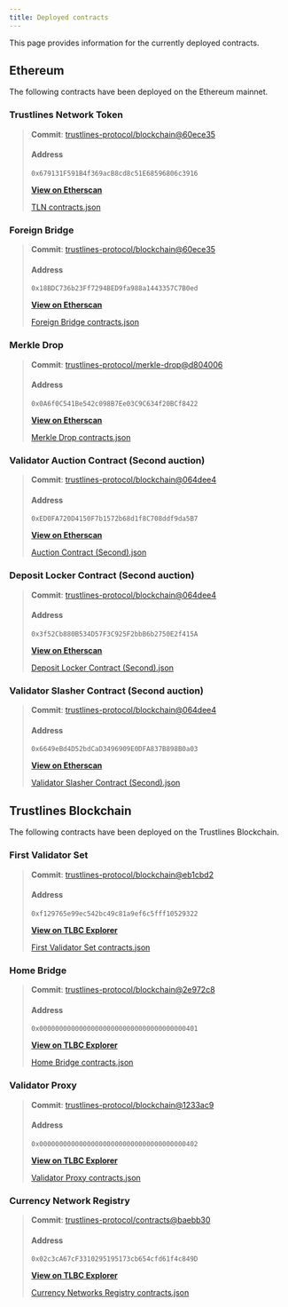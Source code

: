 ```yaml
---
title: Deployed contracts
---
```


This page provides information for the currently deployed contracts.

## Ethereum

The following contracts have been deployed on the Ethereum mainnet.

### Trustlines Network Token

> **Commit**: [trustlines-protocol/blockchain@60ece35](https://github.com/trustlines-protocol/blockchain/commit/60ece35a232b326f45e29cc8065d9942046852f5)
>
> #### Address
>
> `0x679131F591B4f369acB8cd8c51E68596806c3916`
>
> **[View on Etherscan](https://etherscan.io/address/0x679131F591B4f369acB8cd8c51E68596806c3916)**
>
> [TLN contracts.json](json/tln_contracts_json)

### Foreign Bridge

> **Commit**: [trustlines-protocol/blockchain@60ece35](https://github.com/trustlines-protocol/blockchain/commit/60ece35a232b326f45e29cc8065d9942046852f5)
>
> #### Address
>
> `0x18BDC736b23Ff7294BED9fa988a1443357C7B0ed`
>
> **[View on Etherscan](https://etherscan.io/address/0x18BDC736b23Ff7294BED9fa988a1443357C7B0ed)**
>
> [Foreign Bridge contracts.json](json/foreign_bridge_contracts_json)

### Merkle Drop

> **Commit**: [trustlines-protocol/merkle-drop@d804006](https://github.com/trustlines-protocol/merkle-drop/commit/d804006939f75c8d05a81d3ef083b7f74147bd81)
>
> #### Address
>
> `0x0A6f0C541Be542c098B7Ee03C9C634f20BCf8422`
>
> **[View on Etherscan](https://etherscan.io/address/0x0a6f0c541be542c098b7ee03c9c634f20bcf8422)**
>
> [Merkle Drop contracts.json](json/merkledrop_contracts_json)

### Validator Auction Contract (Second auction)

> **Commit**: [trustlines-protocol/blockchain@064dee4](https://github.com/trustlines-protocol/blockchain/commit/064dee4ec37f5b5f5cf4bc0ed6ac128aeb01e885)
>
> #### Address
>
> `0xED0FA720D4150F7b1572b68d1f8C708ddf9da5B7`
>
> **[View on Etherscan](https://etherscan.io/address/0xed0fa720d4150f7b1572b68d1f8c708ddf9da5b7)**
>
> [Auction Contract (Second).json](json/auction_contract_2nd_json)

### Deposit Locker Contract (Second auction)

> **Commit**: [trustlines-protocol/blockchain@064dee4](https://github.com/trustlines-protocol/blockchain/commit/064dee4ec37f5b5f5cf4bc0ed6ac128aeb01e885)
>
> #### Address
>
> `0x3f52Cb880B534D57F3C925F2bbB6b2750E2f415A`
>
> **[View on Etherscan](https://etherscan.io/address/0x3f52cb880b534d57f3c925f2bbb6b2750e2f415a)**
>
> [Deposit Locker Contract (Second).json](json/deposit_locker_contract_2nd_json)

### Validator Slasher Contract (Second auction)

> **Commit**: [trustlines-protocol/blockchain@064dee4](https://github.com/trustlines-protocol/blockchain/commit/064dee4ec37f5b5f5cf4bc0ed6ac128aeb01e885)
>
> #### Address
>
> `0x6649eBd4D52bdCaD3496909E0DFA837B898B0a03`
>
> **[View on Etherscan](https://etherscan.io/address/0x6649ebd4d52bdcad3496909e0dfa837b898b0a03)**
>
> [Validator Slasher Contract (Second).json](json/validator_slasher_contract_2nd_json)

## Trustlines Blockchain

The following contracts have been deployed on the Trustlines Blockchain.

### First Validator Set

> **Commit**: [trustlines-protocol/blockchain@eb1cbd2](https://github.com/trustlines-protocol/blockchain/commit/eb1cbd2871b35b1c2ff97ce4da85b567b3c664c5)
>
> #### Address
>
> `0xf129765e99ec542bc49c81a9ef6c5fff10529322`
>
> **[View on TLBC Explorer](https://explore.tlbc.trustlines.foundation/address/0xf129765e99ec542bc49c81a9ef6c5fff10529322/transactions)**
>
> [First Validator Set contracts.json](json/validatorset1_contracts_json)

### Home Bridge

> **Commit**: [trustlines-protocol/blockchain@2e972c8](https://github.com/trustlines-protocol/blockchain/commit/2e972c83ce1e8f82191f2dca6b95e08534d4e292)
>
> #### Address
>
> `0x0000000000000000000000000000000000000401`
>
> **[View on TLBC Explorer](https://explore.tlbc.trustlines.foundation/address/0x0000000000000000000000000000000000000401/transactions)**
>
> [Home Bridge contracts.json](json/home_bridge_contracts_json)

### Validator Proxy

> **Commit**: [trustlines-protocol/blockchain@1233ac9](https://github.com/trustlines-protocol/blockchain/commit/1233ac93de0abcfacf52e013a70aae2dece68fd1)
>
> #### Address
>
> `0x0000000000000000000000000000000000000402`
>
> **[View on TLBC Explorer](https://explore.tlbc.trustlines.foundation/address/0x0000000000000000000000000000000000000402/transactions)**
>
> [Validator Proxy contracts.json](json/validator_proxy_contracts_json)

### Currency Network Registry

> **Commit**: [trustlines-protocol/contracts@baebb30](https://github.com/trustlines-protocol/contracts/commit/baebb308d9ef868408c3449250aa9d963cc61d71)
>
> #### Address
>
> `0x02c3cA67cF3310295195173cb654cfd61f4c849D`
>
> **[View on TLBC Explorer](https://explore.tlbc.trustlines.foundation/address/0x02c3ca67cf3310295195173cb654cfd61f4c849d/transactions)**
>
> [Currency Networks Registry contracts.json](json/currency_networks_contracts_json)
